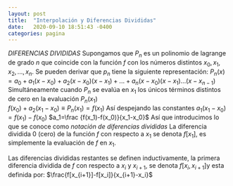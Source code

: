 ```yaml
---
layout: post
title:  "Interpolación y Diferencias Divididas"
date:   2020-09-10 18:51:43 -0400
categories: pagina
---
```

*DIFERENCIAS DIVIDIDAS*
Supongamos que $P_n$ es un polinomio de lagrange de grado $n$ que coincide con la función $f$ con los números distintos $x_0,x_1,x_2,...,x_n$. Se pueden derivar que $p_n$ tiene la siguiente representación: 
$P_n(x)=a_0+a_1(x-x_0)+a_2(x-x_0)(x-x_1)+...+a_n(x-x_0)(x-x_1)...(x-x_{n-1})$
Simultáneamente cuando $P_n$ se evalúa en $x_1$ los únicos términos distintos de cero en la evaluación $P_n(x_1)$  
$f(x_0)+a_2(x_1-x_0)\equiv P_n(x_1)=f(x_1)$
Así despejando las constantes
$a_1(x_1-x_0)=f(x_1)-f(x_0)$
$a_1=\frac {f(x_1)-f(x_0)}{x_1-x_0}$
Así que introducimos lo que se conoce como *notación de diferencias divididas*
La diferencia dividida $0$ (cero) de la función $f$ con respecto a $x_1$ se denota $f[x_1]$, es simplemente la evaluación de $f$ en $x_1$.

Las diferencias divididas restantes se definen inductivamente, la primera diferencia dividida de $f$ con respecto a $x_i$ y $x_{i+1}$, se denota $f[x_i,x_{i+1}]$y esta definida por:
$\frac{f[x_{i+1}]-f[x_i]}{x_{i+1}-x_i}$
